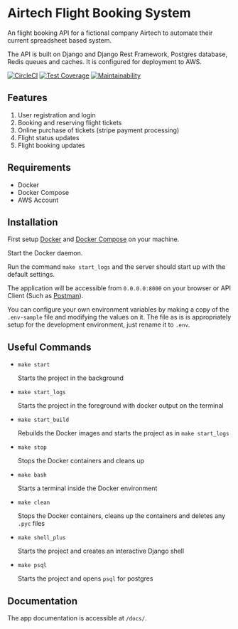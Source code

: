# Airtech Flight Booking System
An flight booking API for a fictional company Airtech to automate their current spreadsheet based system.

The API is built on Django and Django Rest Framework, Postgres database, Redis queues and caches. It is configured for deployment to AWS.

[![CircleCI](https://circleci.com/gh/ibutiti/airtech-flights/tree/master.svg?style=svg)](https://circleci.com/gh/ibutiti/airtech-flights/tree/master)
[![Test Coverage](https://api.codeclimate.com/v1/badges/6bad4714d5087bcd1858/test_coverage)](https://codeclimate.com/github/ibutiti/airtech-flights/test_coverage)
[![Maintainability](https://api.codeclimate.com/v1/badges/6bad4714d5087bcd1858/maintainability)](https://codeclimate.com/github/ibutiti/airtech-flights/maintainability)

## Features
1. User registration and login
2. Booking and reserving flight tickets
3. Online purchase of tickets (stripe payment processing)
4. Flight status updates
5. Flight booking updates

## Requirements
- Docker
- Docker Compose
- AWS Account

## Installation
First setup [Docker](https://docs.docker.com/install/) and [Docker Compose](https://docs.docker.com/compose/install/) on your machine.

Start the Docker daemon.

Run the command `make start_logs` and the server should start up with the default settings.

The application will be accessible from `0.0.0.0:8000` on your browser or API Client (Such as [Postman](https://www.getpostman.com/)).

You can configure your own environment variables by making a copy of the `.env-sample` file and modifying the values on it. The file as is is appropriately setup for the development environment, just rename it to `.env`.

## Useful Commands
- `make start`

  Starts the project in the background
- `make start_logs`

  Starts the project in the foreground with docker output on the terminal

- `make start_build`

  Rebuilds the Docker images and starts the project as in `make start_logs`

- `make stop`

  Stops the Docker containers and cleans up

- `make bash`

  Starts a terminal inside the Docker environment

- `make clean`

  Stops the Docker containers, cleans up the containers and deletes any `.pyc` files

- `make shell_plus`

  Starts the project and creates an interactive Django shell

- `make psql`

  Starts the project and opens `psql` for postgres

## Documentation
The app documentation is accessible at `/docs/`.
